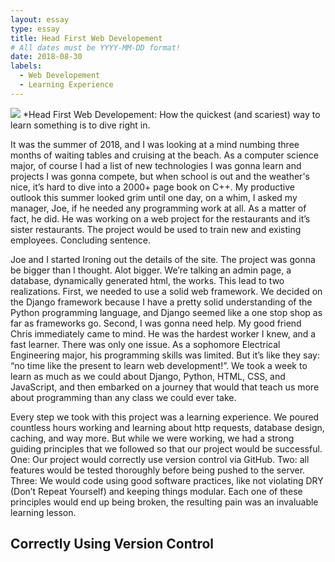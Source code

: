 ```yaml
---
layout: essay
type: essay
title: Head First Web Developement
# All dates must be YYYY-MM-DD format!
date: 2018-08-30
labels:
  - Web Developement
  - Learning Experience
---
```


<img class="ui tiny right spaced image" src="../images/degree_difficulty.jpg">
*Head First Web Developement: How the quickest (and scariest) way to learn something is to dive right in. 

  It was the summer of 2018, and I was looking at a mind numbing three months of waiting tables and cruising at the beach. As a computer science major, of course I had a list of new technologies I was gonna learn and projects I was gonna compete, but when school is out and the weather's nice, it’s hard to dive into a 2000+ page book on C++. My productive outlook this summer looked grim until one day, on a whim, I asked my manager, Joe, if he needed any programming work at all. As a matter of fact, he did. He was working on a web project for the restaurants and it’s sister restaurants. The project would be used to train new and existing employees. Concluding sentence.

  Joe and I started Ironing out the details of the site. The  project was gonna be bigger than I thought. Alot bigger. We’re talking an admin page, a database, dynamically generated html, the works. This lead to two realizations. First, we needed to use a solid web framework. We decided on the Django framework because I have a pretty solid understanding of the Python programming language, and Django seemed like a one stop shop as far as frameworks go. Second, I was gonna need help. My good friend Chris immediately came to mind. He was the hardest worker I knew, and a fast learner. There was only one issue. As a sophomore Electrical Engineering major, his programming skills was limited. But it’s like they say: “no time like the present to learn web development!”. We took a week to learn as much as we could about Django, Python, HTML, CSS, and JavaScript, and then embarked on a journey that would that teach us more about programming than any class we could ever take.
  
  Every step we took with this project was a learning experience. We poured countless hours working and learning about http requests, database design, caching, and way more. But while we were working, we had a strong guiding principles that we followed so that our project would be successful. One: Our project would correctly use version control via GitHub. Two: all features would be tested thoroughly before being pushed to the server. Three: We would code using good software practices, like not violating DRY (Don’t Repeat Yourself) and keeping things modular. Each one of these principles would end up being broken, the resulting pain was an invaluable learning lesson. 


## Correctly Using Version Control
